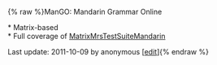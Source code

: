 {% raw %}ManGO: Mandarin Grammar Online  

\* Matrix-based\
\* Full coverage of
[MatrixMrsTestSuiteMandarin](https://delph-in.github.io/docs/grammars/MatrixMrsTestSuiteMandarin)  


Last update: 2011-10-09 by anonymous [[edit](https://github.com/delph-in/docs/wiki/MandarinGrammarOnline/_edit)]{% endraw %}